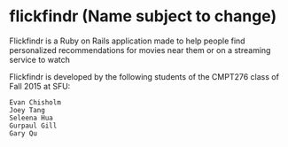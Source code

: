 # flickfindr  (Name subject to change)
Flickfindr is a Ruby on Rails application made to help people find personalized recommendations for movies near them or on a streaming service to watch

Flickfindr is developed by the following students of the CMPT276 class of Fall 2015 at SFU:

	Evan Chisholm
	Joey Tang
	Seleena Hua
	Gurpaul Gill
	Gary Qu